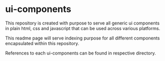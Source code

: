 # ui-components

This repository is created with purpose to serve all generic ui components in plain html, css and javascript that can be used across various platforms. 

This readme page will serve indexing purpose for all different components encapsulated within this repository.

References to each ui-components can be found in respective directory.
